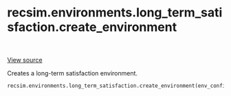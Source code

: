 <div itemscope itemtype="http://developers.google.com/ReferenceObject">
<meta itemprop="name" content="recsim.environments.long_term_satisfaction.create_environment" />
<meta itemprop="path" content="Stable" />
</div>

# recsim.environments.long_term_satisfaction.create_environment

<table class="tfo-notebook-buttons tfo-api" align="left">
</table>

<a target="_blank" href="https://github.com/google-research/recsim/environments/long_term_satisfaction.py">View
source</a>

Creates a long-term satisfaction environment.

```python
recsim.environments.long_term_satisfaction.create_environment(env_config)
```

<!-- Placeholder for "Used in" -->
